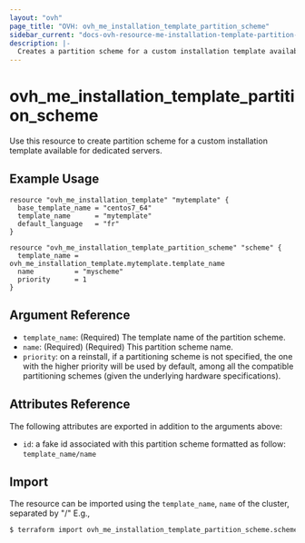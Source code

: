 ```yaml
---
layout: "ovh"
page_title: "OVH: ovh_me_installation_template_partition_scheme"
sidebar_current: "docs-ovh-resource-me-installation-template-partition-scheme-x"
description: |-
  Creates a partition scheme for a custom installation template available for dedicated servers.
---
```


# ovh_me_installation_template_partition_scheme

Use this resource to create partition scheme for a custom installation template available for dedicated servers.

## Example Usage

```hcl
resource "ovh_me_installation_template" "mytemplate" {
  base_template_name = "centos7_64"
  template_name      = "mytemplate"
  default_language   = "fr"
}

resource "ovh_me_installation_template_partition_scheme" "scheme" {
  template_name = ovh_me_installation_template.mytemplate.template_name
  name          = "myscheme"
  priority      = 1
}
```

## Argument Reference

* `template_name`: (Required) The template name of the partition scheme.
* `name`: (Required) (Required) This partition scheme name.
* `priority`: on a reinstall, if a partitioning scheme is not specified, the one with the higher priority will be used by default, among all the compatible partitioning schemes (given the underlying hardware specifications).


## Attributes Reference

The following attributes are exported in addition to the arguments above:

* `id`: a fake id associated with this partition scheme formatted as follow: `template_name/name`

## Import

The resource can be imported using the `template_name`, `name` of the cluster, separated by "/" E.g.,

```bash
$ terraform import ovh_me_installation_template_partition_scheme.scheme template_name/name
```
